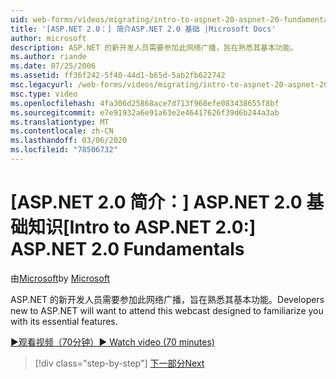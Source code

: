 ```yaml
---
uid: web-forms/videos/migrating/intro-to-aspnet-20-aspnet-20-fundamentals
title: '[ASP.NET 2.0：] 简介ASP.NET 2.0 基础 |Microsoft Docs'
author: microsoft
description: ASP.NET 的新开发人员需要参加此网络广播，旨在熟悉其基本功能。
ms.author: riande
ms.date: 07/25/2006
ms.assetid: ff36f242-5f40-44d1-b65d-5ab2fb622742
msc.legacyurl: /web-forms/videos/migrating/intro-to-aspnet-20-aspnet-20-fundamentals
msc.type: video
ms.openlocfilehash: 4fa306d25868ace7d713f968efe083438655f8bf
ms.sourcegitcommit: e7e91932a6e91a63e2e46417626f39d6b244a3ab
ms.translationtype: MT
ms.contentlocale: zh-CN
ms.lasthandoff: 03/06/2020
ms.locfileid: "78506732"
---
```

# <a name="intro-to-aspnet-20-aspnet-20-fundamentals"></a><span data-ttu-id="d155c-103">[ASP.NET 2.0 简介：] ASP.NET 2.0 基础知识</span><span class="sxs-lookup"><span data-stu-id="d155c-103">[Intro to ASP.NET 2.0:] ASP.NET 2.0 Fundamentals</span></span>

<span data-ttu-id="d155c-104">由[Microsoft](https://github.com/microsoft)</span><span class="sxs-lookup"><span data-stu-id="d155c-104">by [Microsoft](https://github.com/microsoft)</span></span>

<span data-ttu-id="d155c-105">ASP.NET 的新开发人员需要参加此网络广播，旨在熟悉其基本功能。</span><span class="sxs-lookup"><span data-stu-id="d155c-105">Developers new to ASP.NET will want to attend this webcast designed to familiarize you with its essential features.</span></span>

[<span data-ttu-id="d155c-106">&#9654;观看视频（70分钟）</span><span class="sxs-lookup"><span data-stu-id="d155c-106">&#9654; Watch video (70 minutes)</span></span>](https://channel9.msdn.com/Blogs/ASP-NET-Site-Videos/intro-to-aspnet-20-aspnet-20-fundamentals)

> [!div class="step-by-step"]
> [<span data-ttu-id="d155c-107">下一部分</span><span class="sxs-lookup"><span data-stu-id="d155c-107">Next</span></span>](intro-to-aspnet-20-user-interface-elements.md)
